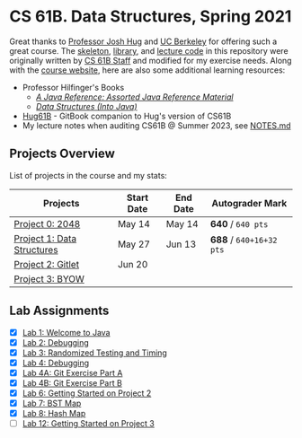 # CS 61B. Data Structures, Spring 2021

Great thanks to [Professor Josh Hug](https://www2.eecs.berkeley.edu/Faculty/Homepages/joshhug.html) and [UC Berkeley](https://www.berkeley.edu) for offering such a great course. The [skeleton](https://github.com/Berkeley-CS61B/skeleton-sp21), [library](https://github.com/Berkeley-CS61B/library-sp21), and [lecture code](https://github.com/Berkeley-CS61B/lectureCode-sp21) in this repository were originally written by [CS 61B Staff](https://github.com/Berkeley-CS61B) and modified for my exercise needs. Along with the [course website](https://sp21.datastructur.es), here are also some additional learning resources:

- Professor Hilfinger's Books
  - [*A Java Reference: Assorted Java Reference Material*](http://www-inst.eecs.berkeley.edu/~cs61b/fa14/book1/java.pdf)
  - [*Data Structures (Into Java)*](http://www-inst.eecs.berkeley.edu/~cs61b/fa14/book2/data-structures.pdf)
- [Hug61B](https://joshhug.gitbooks.io/hug61b/content) - GitBook companion to Hug's version of CS61B
- My lecture notes when auditing CS61B @ Summer 2023, see [NOTES.md](/NOTES.md)

## Projects Overview

List of projects in the course and my stats:

| Projects                                                                              | Start Date | End Date | Autograder Mark           |
| ------------------------------------------------------------------------------------- | ---------- | -------- | ------------------------- |
| [Project 0: 2048](https://sp21.datastructur.es/materials/proj/proj0/proj0)            | May 14     | May 14   | **640** / `640 pts`       |
| [Project 1: Data Structures](https://sp21.datastructur.es/materials/proj/proj1/proj1) | May 27     | Jun 13   | **688** / `640+16+32 pts` |
| [Project 2: Gitlet](https://sp21.datastructur.es/materials/proj/proj2/proj2)          | Jun 20     |          |                           |
| [Project 3: BYOW](https://sp21.datastructur.es/materials/proj/proj3/proj3)            |            |          |                           |

## Lab Assignments

- [x] [Lab 1: Welcome to Java](https://sp21.datastructur.es/materials/lab/lab1/lab1)
- [x] [Lab 2: Debugging](https://sp21.datastructur.es/materials/lab/lab2/lab2)
- [x] [Lab 3: Randomized Testing and Timing](https://sp21.datastructur.es/materials/lab/lab3/lab3)
- [x] [Lab 4: Debugging](https://sp21.datastructur.es/materials/lab/lab4/lab4)
- [x] [Lab 4A: Git Exercise Part A](https://sp21.datastructur.es/materials/lab/lab4/lab4)
- [x] [Lab 4B: Git Exercise Part B](https://sp21.datastructur.es/materials/lab/lab4/lab4)
- [x] [Lab 6: Getting Started on Project 2](https://sp21.datastructur.es/materials/lab/lab6/lab6)
- [x] [Lab 7: BST Map](https://sp21.datastructur.es/materials/lab/lab7/lab7)
- [x] [Lab 8: Hash Map](https://sp21.datastructur.es/materials/lab/lab8/lab8)
- [ ] [Lab 12: Getting Started on Project 3](https://sp21.datastructur.es/materials/lab/lab12/lab12)
